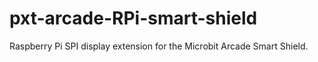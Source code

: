 # pxt-arcade-RPi-smart-shield
 Raspberry Pi SPI display extension for the Microbit Arcade Smart Shield.
